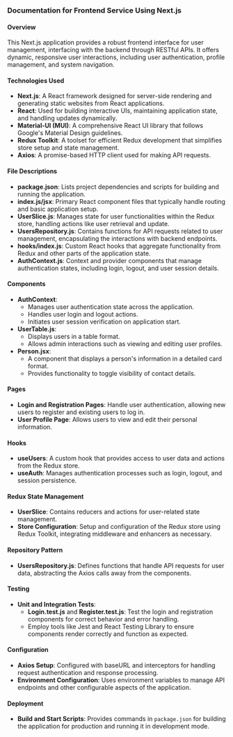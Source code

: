 ### Documentation for Frontend Service Using Next.js

#### Overview

This Next.js application provides a robust frontend interface for user management, interfacing with the backend through RESTful APIs. It offers dynamic, responsive user interactions, including user authentication, profile management, and system navigation.

#### Technologies Used

- **Next.js**: A React framework designed for server-side rendering and generating static websites from React applications.
- **React**: Used for building interactive UIs, maintaining application state, and handling updates dynamically.
- **Material-UI (MUI)**: A comprehensive React UI library that follows Google's Material Design guidelines.
- **Redux Toolkit**: A toolset for efficient Redux development that simplifies store setup and state management.
- **Axios**: A promise-based HTTP client used for making API requests.

#### File Descriptions

- **package.json**: Lists project dependencies and scripts for building and running the application.
- **index.js/jsx**: Primary React component files that typically handle routing and basic application setup.
- **UserSlice.js**: Manages state for user functionalities within the Redux store, handling actions like user retrieval and update.
- **UsersRepository.js**: Contains functions for API requests related to user management, encapsulating the interactions with backend endpoints.
- **hooks/index.js**: Custom React hooks that aggregate functionality from Redux and other parts of the application state.
- **AuthContext.js**: Context and provider components that manage authentication states, including login, logout, and user session details.

#### Components

- **AuthContext**:
  - Manages user authentication state across the application.
  - Handles user login and logout actions.
  - Initiates user session verification on application start.
- **UserTable.js**:
  - Displays users in a table format.
  - Allows admin interactions such as viewing and editing user profiles.
- **Person.jsx**:
  - A component that displays a person's information in a detailed card format.
  - Provides functionality to toggle visibility of contact details.

#### Pages

- **Login and Registration Pages**: Handle user authentication, allowing new users to register and existing users to log in.
- **User Profile Page**: Allows users to view and edit their personal information.

#### Hooks

- **useUsers**: A custom hook that provides access to user data and actions from the Redux store.
- **useAuth**: Manages authentication processes such as login, logout, and session persistence.

#### Redux State Management

- **UserSlice**: Contains reducers and actions for user-related state management.
- **Store Configuration**: Setup and configuration of the Redux store using Redux Toolkit, integrating middleware and enhancers as necessary.

#### Repository Pattern

- **UsersRepository.js**: Defines functions that handle API requests for user data, abstracting the Axios calls away from the components.

#### Testing

- **Unit and Integration Tests**:
  - **Login.test.js** and **Register.test.js**: Test the login and registration components for correct behavior and error handling.
  - Employ tools like Jest and React Testing Library to ensure components render correctly and function as expected.

#### Configuration

- **Axios Setup**: Configured with baseURL and interceptors for handling request authentication and response processing.
- **Environment Configuration**: Uses environment variables to manage API endpoints and other configurable aspects of the application.

#### Deployment

- **Build and Start Scripts**: Provides commands in `package.json` for building the application for production and running it in development mode.
